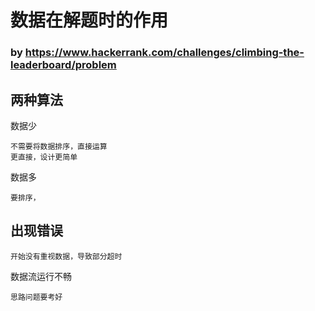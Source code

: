 # 数据在解题时的作用
### by https://www.hackerrank.com/challenges/climbing-the-leaderboard/problem

## 两种算法
数据少

    不需要将数据排序，直接运算
    更直接，设计更简单
数据多

    要排序，

## 出现错误

    开始没有重视数据，导致部分超时

数据流运行不畅

    思路问题要考好